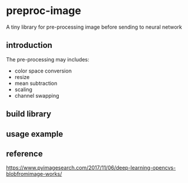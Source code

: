 # preproc-image
A tiny library for pre-processing image before sending to neural network

## introduction

The pre-processing may includes:
- color space conversion
- resize
- mean subtraction
- scaling
- channel swapping

## build library

## usage example

## reference
https://www.pyimagesearch.com/2017/11/06/deep-learning-opencvs-blobfromimage-works/
